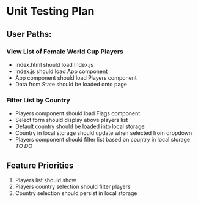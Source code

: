 # Unit Testing Plan

## User Paths:

### View List of Female World Cup Players

-   Index.html should load Index.js
-   Index.js should load App component
-   App component should load Players component
-   Data from State should be loaded onto page

### Filter List by Country

-   Players component should load Flags component
-   Select form should display above players list
-   Default country should be loaded into local storage
-   Country in local storage should update when selected from dropdown
-   Players component should filter list based on country in local storage _TO DO_

## Feature Priorities

1. Players list should show
2. Players country selection should filter players
3. Country selection should persist in local storage
